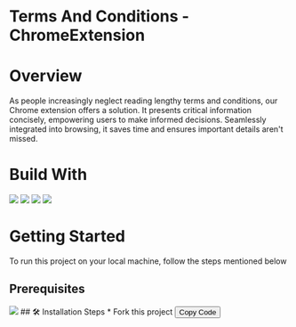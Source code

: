 ﻿# Terms And Conditions -ChromeExtension
# Overview
As people increasingly neglect reading lengthy terms and conditions, our Chrome extension offers a solution. It presents critical information concisely, empowering users to make informed decisions. Seamlessly integrated into browsing, it saves time and ensures important details aren't missed. 
# Build With
<img src="https://camo.githubusercontent.com/cdb30eb4a1d9b585db4fcde9e80bb9428518567d50f5a3eb98c5d3ab8ded5d63/68747470733a2f2f696d672e736869656c64732e696f2f62616467652f4f70656e41492d3431323939312e7376673f7374796c6565266c6f676f3d4f70656e4149266c6f676f436f6c6f723d7768697465">
<img src ="https://img.shields.io/badge/JavaScript-323330?style=for-the-badge&logo=javascript&logoColor=F7DF1E"/>
<img src ="https://img.shields.io/badge/Flask-000000?style=for-the-badge&logo=flask&logoColor=white"/> 
<img src="https://img.shields.io/badge/Python-FFD43B?style=for-the-badge&logo=python&logoColor=blue" />

# Getting Started
To run this project on your local machine, follow the steps mentioned below
## Prerequisites
<img src ="https://img.shields.io/badge/Python-FFD43B?style=for-the-badge&logo=python&logoColor=blue">
## <g-emoji class="g-emoji" alias="hammer_and_wrench" fallback-src="https://github.githubassets.com/images/icons/emoji/unicode/1f6e0.png">🛠️</g-emoji>  Installation Steps
* Fork this project
<button id="copyButton" data-clipboard-target="#codeSnippet">Copy Code</button>



































<script src="https://cdnjs.cloudflare.com/ajax/libs/clipboard.js/2.0.8/clipboard.min.js"></script>
<script>
  // Initialize Clipboard.js
  var clipboard = new ClipboardJS('#copyButton');

  // Handle success message when content is copied
  clipboard.on('success', function(e) {
    console.log('Copied to clipboard: ' + e.text);
    e.clearSelection();
    // You can add a success message or any desired user feedback here
  });

  // Handle error message when copy operation fails
  clipboard.on('error', function(e) {
    console.error('Copy to clipboard failed: ' + e.text);
    // You can add an error message or any desired user feedback here
  });
</script>



